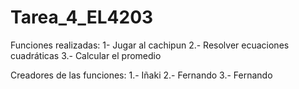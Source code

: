 # Tarea_4_EL4203
Funciones realizadas: 
1- Jugar al cachipun
2.- Resolver ecuaciones cuadráticas
3.- Calcular el promedio

Creadores de las funciones: 
1.- Iñaki
2.- Fernando
3.- Fernando 